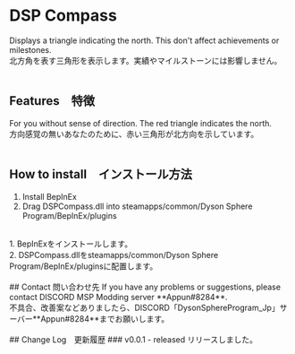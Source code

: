 # DSP Compass
Displays a triangle indicating the north. This don't affect achievements or milestones.<br>
北方角を表す三角形を表示します。実績やマイルストーンには影響しません。<br>
<br>
## Features　特徴
For you without sense of direction. The red triangle indicates the north.<br>
方向感覚の無いあなたのために、赤い三角形が北方向を示しています。<br>
<br>
## How to install　インストール方法
1. Install BepInEx<br>
2. Drag DSPCompass.dll into steamapps/common/Dyson Sphere Program/BepInEx/plugins<br>
<br>
1. BepInExをインストールします。<br>
2. DSPCompass.dllをsteamapps/common/Dyson Sphere Program/BepInEx/pluginsに配置します。<br>
<br>
## Contact 問い合わせ先
If you have any problems or suggestions, please contact DISCORD MSP Modding server **Appun#8284**.<br>
不具合、改善案などありましたら、DISCORD「DysonSphereProgram_Jp」サーバー**Appun#8284**までお願いします。<br>
<br>
## Change Log　更新履歴
### v0.0.1
- released リリースしました。
